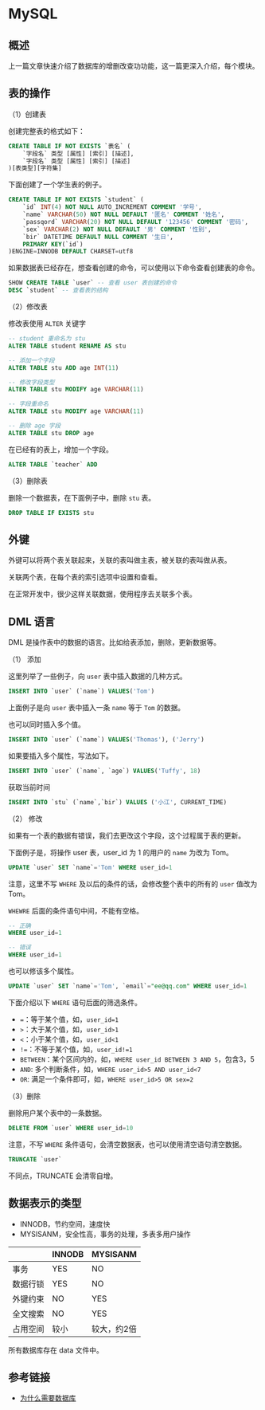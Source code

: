 # MySQL

## 概述

上一篇文章快速介绍了数据库的增删改查功功能，这一篇更深入介绍，每个模块。

## 表的操作

（1）创建表

创建完整表的格式如下：

```sql
CREATE TABLE IF NOT EXISTS `表名` (
    `字段名` 类型 [属性] [索引] [描述],
    `字段名` 类型 [属性] [索引] [描述]
)[表类型][字符集]
```

下面创建了一个学生表的例子。

```sql
CREATE TABLE IF NOT EXISTS `student` (
    `id` INT(4) NOT NULL AUTO_INCREMENT COMMENT '学号',
    `name` VARCHAR(50) NOT NULL DEFAULT '匿名' COMMENT '姓名',
    `passqord` VARCHAR(20) NOT NULL DEFAULT '123456' COMMENT '密码',
    `sex` VARCHAR(2) NOT NULL DEFAULT '男' COMMENT '性别',
    `bir` DATETIME DEFAULT NULL COMMENT '生日',
    PRIMARY KEY(`id`)
)ENGINE=INNODB DEFAULT CHARSET=utf8
```

如果数据表已经存在，想查看创建的命令，可以使用以下命令查看创建表的命令。

```sql
SHOW CREATE TABLE `user` -- 查看 user 表创建的命令
DESC `student` -- 查看表的结构
```

（2）修改表

修改表使用 `ALTER` 关键字

```sql
-- student 重命名为 stu
ALTER TABLE student RENAME AS stu

-- 添加一个字段
ALTER TABLE stu ADD age INT(11)

-- 修改字段类型
ALTER TABLE stu MODIFY age VARCHAR(11)

-- 字段重命名
ALTER TABLE stu MODIFY age VARCHAR(11)

-- 删除 age 字段
ALTER TABLE stu DROP age
```

在已经有的表上，增加一个字段。

```sql
ALTER TABLE `teacher` ADD 
```

（3）删除表

删除一个数据表，在下面例子中，删除 `stu` 表。

```sql
DROP TABLE IF EXISTS stu
```

## 外键

外键可以将两个表关联起来，关联的表叫做主表，被关联的表叫做从表。

关联两个表，在每个表的索引选项中设置和查看。

在正常开发中，很少这样关联数据，使用程序去关联多个表。

## DML 语言

DML 是操作表中的数据的语言。比如给表添加，删除，更新数据等。

（1） 添加

这里列举了一些例子，向 `user` 表中插入数据的几种方式。

```sql
INSERT INTO `user` (`name`) VALUES('Tom')
```

上面例子是向 `user` 表中插入一条 `name` 等于 `Tom` 的数据。

也可以同时插入多个值。

```sql
INSERT INTO `user` (`name`) VALUES('Thomas'), ('Jerry')
```

如果要插入多个属性，写法如下。

```sql
INSERT INTO `user` (`name`, `age`) VALUES('Tuffy', 18)
```

获取当前时间

```sql
INSERT INTO `stu` (`name`,`bir`) VALUES ('小江', CURRENT_TIME)
```

（2） 修改

如果有一个表的数据有错误，我们去更改这个字段，这个过程属于表的更新。

下面例子是，将操作 user 表，user_id 为 1 的用户的 `name` 为改为 Tom。

```sql
UPDATE `user` SET `name`='Tom' WHERE user_id=1
```

注意，这里不写 `WHERE` 及以后的条件的话，会修改整个表中的所有的 `user` 值改为 Tom。

`WHEWRE` 后面的条件语句中间，不能有空格。

```sql
-- 正确
WHERE user_id=1

-- 错误
WHERE user_id=1
```

也可以修该多个属性。

```sql
UPDATE `user` SET `name`='Tom', `email`="ee@qq.com" WHERE user_id=1
```

下面介绍以下 `WHERE` 语句后面的筛选条件。

- `=`：等于某个值，如，`user_id=1`
- `>`：大于某个值，如，`user_id>1`
- `<`：小于某个值，如，`user_id<1`
- `!=`：不等于某个值，如，`user_id!=1`
- `BETWEEN`：某个区间内的，如，`WHERE user_id BETWEEN 3 AND 5`，包含3，5
- `AND`: 多个判断条件，如，`WHERE user_id>5 AND user_id<7`
- `OR`: 满足一个条件即可，如，`WHERE user_id>5 OR sex=2`

（3）删除

删除用户某个表中的一条数据。

```sql
DELETE FROM `user` WHERE user_id=10
```

注意，不写 `WHERE` 条件语句，会清空数据表，也可以使用清空语句清空数据。

```sql
TRUNCATE `user`
```

不同点，TRUNCATE 会清零自增。

## 数据表示的类型

- INNODB，节约空间，速度快
- MYSISANM，安全性高，事务的处理，多表多用户操作

|          | INNODB | MYSISANM    |
|----------|--------|-------------|
| 事务     | YES    | NO          |
| 数据行锁 | YES    | NO          |
| 外键约束 | NO     | YES         |
| 全文搜索 | NO     | YES         |
| 占用空间 | 较小   | 较大，约2倍 |

所有数据库存在 data 文件中。

## 参考链接

- [为什么需要数据库](https://www.zhihu.com/question/24088008)

<comment-comment/> 
